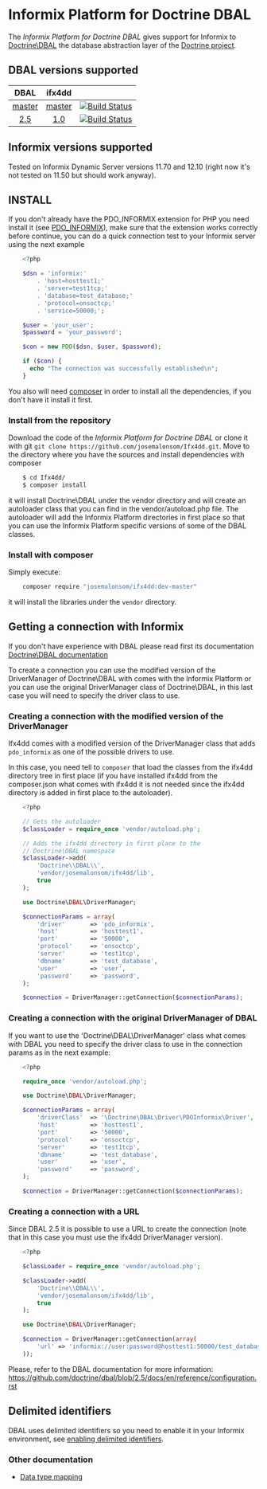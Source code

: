 
# Informix Platform for Doctrine DBAL

The *Informix Platform for Doctrine DBAL*  gives support for Informix to
[Doctrine\DBAL](http://www.doctrine-project.org/projects/dbal.html) the database
abstraction layer of the [Doctrine project](http://www.doctrine-project.org).

## DBAL versions supported

|  DBAL   | ifx4dd  |     |
|:-------:|:-------:|:---:|
|  [master](https://github.com/doctrine/dbal) |  [master](https://github.com/josemalonsom/ifx4dd) | [![Build Status](http://vps195060.ovh.net/job/ifx4dd/badge/icon)](http://vps195060.ovh.net/job/ifx4dd) |
|  [2.5](https://github.com/doctrine/dbal/tree/2.5)    |  [1.0](https://github.com/josemalonsom/ifx4dd/tree/1.0) | [![Build Status](http://vps195060.ovh.net/job/ifx4dd-1.0/badge/icon)](http://vps195060.ovh.net/job/ifx4dd-1.0) |


## Informix versions supported

Tested on Informix Dynamic Server versions 11.70 and 12.10 (right now it's not
tested on 11.50 but should work anyway).


## INSTALL

If you don't already have the PDO\_INFORMIX extension for PHP you need install it
(see [PDO\_INFORMIX](http://www.php.net/manual/en/ref.pdo-informix.php)), make
sure that the extension works correctly before continue, you can do a quick
connection test to your Informix server using the next example

```php
    <?php

    $dsn = 'informix:'
        . 'host=hosttest1;'
        . 'server=test1tcp;'
        . 'database=test_database;'
        . 'protocol=onsoctcp;'
        . 'service=50000;';

    $user = 'your_user';
    $password = 'your_password';

    $con = new PDO($dsn, $user, $password);

    if ($con) {
      echo "The connection was successfully established\n";
    }
```

You also will need [composer](https://getcomposer.org) in order to install all
the dependencies, if you don't have it install it first.

### Install from the repository

Download the code of the *Informix Platform for Doctrine DBAL* or clone it with
git ```git clone https://github.com/josemalonsom/Ifx4dd.git```. Move to the
directory where you have the sources and install dependencies with composer

```bash
    $ cd Ifx4dd/
    $ composer install
```

it will install Doctrine\DBAL under the vendor directory and will create an
autoloader class that you can find in the vendor/autoload.php file. The
autoloader will add the Informix Platform directories in first place so that
you can use the Informix Platform specific versions of some of the DBAL classes.

### Install with composer

Simply execute:

```bash
    composer require "josemalonsom/ifx4dd:dev-master"
```

it will install the libraries under the `vendor` directory.

## Getting a connection with Informix

If you don't have experience with DBAL please read first its documentation
[Doctrine\DBAL documentation](http://docs.doctrine-project.org/projects/doctrine-dbal/en/latest)

To create a connection you can use the modified version of the DriverManager of
Doctrine\DBAL with comes with the Informix Platform or you can use the original
DriverManager class of Doctrine\DBAL, in this last case you will need to specify
the driver class to use.

### Creating a connection with the modified version of the DriverManager

Ifx4dd comes with a modified version of the DriverManager class that adds
`pdo_informix` as one of the possible drivers to use.

In this case, you need tell to `composer` that load the classes from the ifx4dd
directory tree in first place (if you have installed ifx4dd from the composer.json
what comes with ifx4dd it is not needed since the ifx4dd directory is added
in first place to the autoloader).

```php
    <?php

    // Gets the autoloader
    $classLoader = require_once 'vendor/autoload.php';

    // Adds the ifx4dd directory in first place to the
    // Doctrine\DBAL namespace
    $classLoader->add(
        'Doctrine\\DBAL\\',
        'vendor/josemalonsom/ifx4dd/lib',
        true
    );

    use Doctrine\DBAL\DriverManager;

    $connectionParams = array(
        'driver'       => 'pdo_informix',
        'host'         => 'hosttest1',
        'port'         => '50000',
        'protocol'     => 'onsoctcp',
        'server'       => 'test1tcp',
        'dbname'       => 'test_database',
        'user'         => 'user',
        'password'     => 'password',
    );

    $connection = DriverManager::getConnection($connectionParams);
```

### Creating a connection with the original DriverManager of DBAL

If you want to use the 'Doctrine\DBAL\DriverManager' class what comes with DBAL
you need to specify the driver class to use in the connection params as in the
next example:


```php
    <?php

    require_once 'vendor/autoload.php';

    use Doctrine\DBAL\DriverManager;

    $connectionParams = array(
        'driverClass'  => '\Doctrine\DBAL\Driver\PDOInformix\Driver',
        'host'         => 'hosttest1',
        'port'         => '50000',
        'protocol'     => 'onsoctcp',
        'server'       => 'test1tcp',
        'dbname'       => 'test_database',
        'user'         => 'user',
        'password'     => 'password',
    );

    $connection = DriverManager::getConnection($connectionParams);
```

### Creating a connection with a URL

Since DBAL 2.5 it is possible to use a URL to create the connection (note that
in this case you must use the ifx4dd DriverManager version).

```php
    <?php

    $classLoader = require_once 'vendor/autoload.php';

    $classLoader->add(
        'Doctrine\\DBAL\\',
        'vendor/josemalonsom/ifx4dd/lib',
        true
    );

    use Doctrine\DBAL\DriverManager;

    $connection = DriverManager::getConnection(array(
        'url' => 'informix://user:password@hosttest1:50000/test_database?protocol=onsoctcp&server=test1tcp'
    ));
```

Please, refer to the DBAL documentation for more information:
https://github.com/doctrine/dbal/blob/2.5/docs/en/reference/configuration.rst

## Delimited identifiers

DBAL uses delimited identifiers so you need to enable it in your Informix
environment, see [enabling delimited identifiers](http://www-01.ibm.com/support/knowledgecenter/SSGU8G_12.1.0/com.ibm.sqls.doc/ids_sqs_1667.htm?lang=en).

### Other documentation

- [Data type mapping](docs/types.md)

